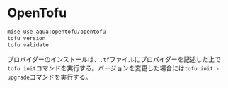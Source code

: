 # OpenTofu
```sh
mise use aqua:opentofu/opentofu
tofu version
tofu validate
```

プロバイダーのインストールは、`.tf`ファイルにプロバイダーを記述した上で`tofu init`コマンドを実行する。バージョンを変更した場合には`tofu init -upgrade`コマンドを実行する。